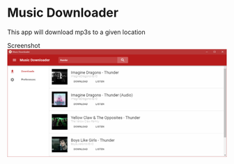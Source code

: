 # Music Downloader
This app will download mp3s to a given location

Screenshot
![screenshot](res/screenshot.png)
